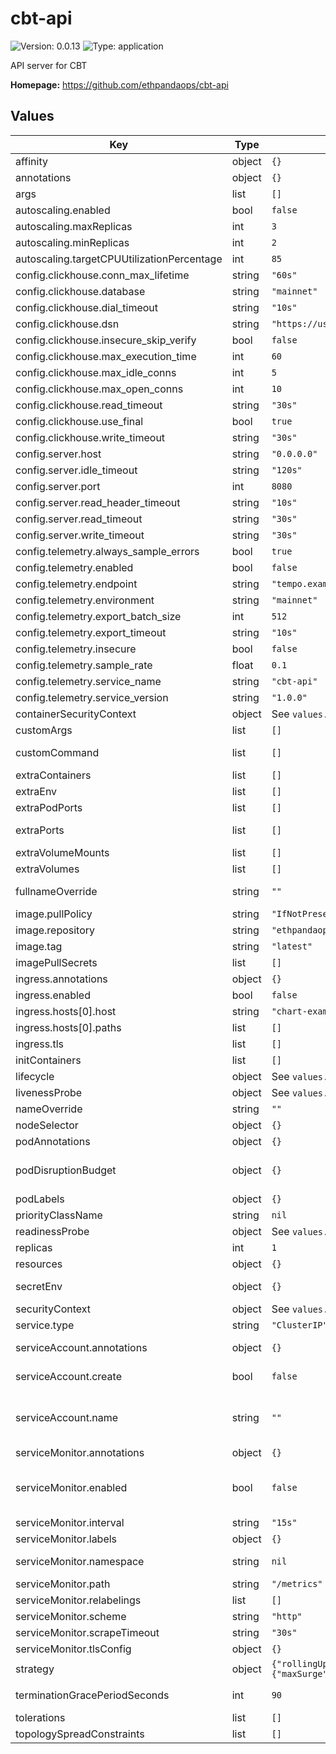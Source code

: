 
# cbt-api

![Version: 0.0.13](https://img.shields.io/badge/Version-0.0.13-informational?style=flat-square) ![Type: application](https://img.shields.io/badge/Type-application-informational?style=flat-square)

API server for CBT

**Homepage:** <https://github.com/ethpandaops/cbt-api>

## Values

| Key | Type | Default | Description |
|-----|------|---------|-------------|
| affinity | object | `{}` | Affinity configuration for pods |
| annotations | object | `{}` | Annotations for the Deployment |
| args | list | `[]` | Command arguments |
| autoscaling.enabled | bool | `false` | Autoscaling configuration |
| autoscaling.maxReplicas | int | `3` | Maximum number of replicas |
| autoscaling.minReplicas | int | `2` | Minimum number of replicas |
| autoscaling.targetCPUUtilizationPercentage | int | `85` | Target CPU utilization percentage |
| config.clickhouse.conn_max_lifetime | string | `"60s"` |  |
| config.clickhouse.database | string | `"mainnet"` |  |
| config.clickhouse.dial_timeout | string | `"10s"` |  |
| config.clickhouse.dsn | string | `"https://user:pass@host"` |  |
| config.clickhouse.insecure_skip_verify | bool | `false` |  |
| config.clickhouse.max_execution_time | int | `60` |  |
| config.clickhouse.max_idle_conns | int | `5` |  |
| config.clickhouse.max_open_conns | int | `10` |  |
| config.clickhouse.read_timeout | string | `"30s"` |  |
| config.clickhouse.use_final | bool | `true` |  |
| config.clickhouse.write_timeout | string | `"30s"` |  |
| config.server.host | string | `"0.0.0.0"` |  |
| config.server.idle_timeout | string | `"120s"` |  |
| config.server.port | int | `8080` |  |
| config.server.read_header_timeout | string | `"10s"` |  |
| config.server.read_timeout | string | `"30s"` |  |
| config.server.write_timeout | string | `"30s"` |  |
| config.telemetry.always_sample_errors | bool | `true` |  |
| config.telemetry.enabled | bool | `false` |  |
| config.telemetry.endpoint | string | `"tempo.example.com:443"` |  |
| config.telemetry.environment | string | `"mainnet"` |  |
| config.telemetry.export_batch_size | int | `512` |  |
| config.telemetry.export_timeout | string | `"10s"` |  |
| config.telemetry.insecure | bool | `false` |  |
| config.telemetry.sample_rate | float | `0.1` |  |
| config.telemetry.service_name | string | `"cbt-api"` |  |
| config.telemetry.service_version | string | `"1.0.0"` |  |
| containerSecurityContext | object | See `values.yaml` | The security context for containers |
| customArgs | list | `[]` | Custom args for the cbt-api container |
| customCommand | list | `[]` | Command replacement for the cbt-api container |
| extraContainers | list | `[]` | Additional containers |
| extraEnv | list | `[]` | Additional env variables |
| extraPodPorts | list | `[]` | Extra Pod ports |
| extraPorts | list | `[]` | Additional ports. Useful when using extraContainers |
| extraVolumeMounts | list | `[]` | Additional volume mounts |
| extraVolumes | list | `[]` | Additional volumes |
| fullnameOverride | string | `""` | Overrides the chart's computed fullname |
| image.pullPolicy | string | `"IfNotPresent"` | cbt-api container pull policy |
| image.repository | string | `"ethpandaops/cbt-api"` | cbt-api container image repository |
| image.tag | string | `"latest"` | cbt-api container image tag |
| imagePullSecrets | list | `[]` | Image pull secrets for Docker images |
| ingress.annotations | object | `{}` | Annotations for Ingress |
| ingress.enabled | bool | `false` | Ingress resource for the HTTP API |
| ingress.hosts[0].host | string | `"chart-example.local"` |  |
| ingress.hosts[0].paths | list | `[]` |  |
| ingress.tls | list | `[]` | Ingress TLS |
| initContainers | list | `[]` | Additional init containers |
| lifecycle | object | See `values.yaml` | Lifecycle hooks |
| livenessProbe | object | See `values.yaml` | Liveness probe |
| nameOverride | string | `""` | Overrides the chart's name |
| nodeSelector | object | `{}` | Node selector for pods |
| podAnnotations | object | `{}` | Pod annotations |
| podDisruptionBudget | object | `{}` | Define the PodDisruptionBudget spec If not set then a PodDisruptionBudget will not be created |
| podLabels | object | `{}` | Pod labels |
| priorityClassName | string | `nil` | Pod priority class |
| readinessProbe | object | See `values.yaml` | Readiness probe |
| replicas | int | `1` | Number of replicas |
| resources | object | `{}` | Resource requests and limits |
| secretEnv | object | `{}` | Secret env variables injected via a created secret |
| securityContext | object | See `values.yaml` | The security context for pods |
| service.type | string | `"ClusterIP"` | Service type |
| serviceAccount.annotations | object | `{}` | Annotations to add to the service account |
| serviceAccount.create | bool | `false` | Specifies whether a service account should be created |
| serviceAccount.name | string | `""` | The name of the service account to use. If not set and create is true, a name is generated using the fullname template |
| serviceMonitor.annotations | object | `{}` | Additional ServiceMonitor annotations |
| serviceMonitor.enabled | bool | `false` | If true, a ServiceMonitor CRD is created for a prometheus operator https://github.com/coreos/prometheus-operator |
| serviceMonitor.interval | string | `"15s"` | ServiceMonitor scrape interval |
| serviceMonitor.labels | object | `{}` | Additional ServiceMonitor labels |
| serviceMonitor.namespace | string | `nil` | Alternative namespace for ServiceMonitor |
| serviceMonitor.path | string | `"/metrics"` | Path to scrape |
| serviceMonitor.relabelings | list | `[]` | ServiceMonitor relabelings |
| serviceMonitor.scheme | string | `"http"` | ServiceMonitor scheme |
| serviceMonitor.scrapeTimeout | string | `"30s"` | ServiceMonitor scrape timeout |
| serviceMonitor.tlsConfig | object | `{}` | ServiceMonitor TLS configuration |
| strategy | object | `{"rollingUpdate":{"maxSurge":"25%","maxUnavailable":"25%"},"type":"RollingUpdate"}` | Deployment rollout strategy |
| terminationGracePeriodSeconds | int | `90` | How long to wait until the pod is forcefully terminated |
| tolerations | list | `[]` | Tolerations for pods |
| topologySpreadConstraints | list | `[]` | Topology Spread Constraints for pods |
